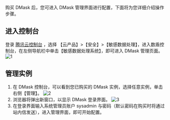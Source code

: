 购买 DMask 后，您可进入 DMask 管理界面进行配置，下面将为您详细介绍操作步骤。
## 进入控制台
登录 [腾讯云控制台](https://console.cloud.tencent.com/) ，选择 【云产品】>【安全】>【敏感数据处理】，进入数盾控制台，在左侧导航栏中单击【敏感数据处理系统】，即可进入 DMask 管理页面。
![1](https://main.qcloudimg.com/raw/15607be3500a5f266f0aea45655dad5b.png)
## 管理实例
1. 在 DMask 控制台，可以看到您已购买的 DMask 实例，选择任意实例，单击右侧【管理】。
 ![2](https://main.qcloudimg.com/raw/77b9d738a135a6bb8a3d17e3431b83e7.png)
2. 浏览器将弹出新窗口，以显示 DMask 登录界面。
 ![3](https://main.qcloudimg.com/raw/bbd581f4062e9136a97f34cef061b974.png)
3. 在登录界面输入系统管理员账户 sysadmin 与密码（默认密码在购买时将通过站内信发送），进入管理界面，即可开始配置。

